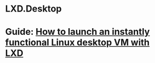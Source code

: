 # LXD.Desktop
# Guide: [How to launch an instantly functional Linux desktop VM with LXD](https://ubuntu.com/tutorials/how-to-launch-an-instantly-functional-linux-desktop-vm-with-lxd)
